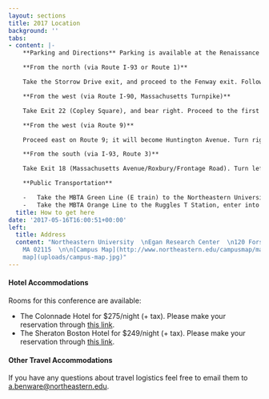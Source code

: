 ```yaml
---
layout: sections
title: 2017 Location
background: ''
tabs:
- content: |-
    **Parking and Directions** Parking is available at the Renaissance Garage (#62 on the campus map), 835 Columbus Avenue. Directions to the parking garage are listed below.

    **From the north (via Route I-93 or Route 1)**

    Take the Storrow Drive exit, and proceed to the Fenway exit. Follow signs for Boylston Street inbound, and bear right onto Westland Avenue. Turn right onto Massachusetts Avenue, proceed to the third traffic light, and turn right onto Columbus Avenue. The Renaissance Parking Garage is at 835 Columbus Avenue.

    **From the west (via Route I-90, Massachusetts Turnpike)**

    Take Exit 22 (Copley Square), and bear right. Proceed to the first traffic light, and turn right onto Dartmouth Street. Take the next right onto Columbus Avenue. The Renaissance Parking Garage is at 835 Columbus Avenue.

    **From the west (via Route 9)**

    Proceed east on Route 9; it will become Huntington Avenue. Turn right onto Ruggles Street. At the fourth traffic light, turn left onto Tremont Street. At the second set of lights, turn left onto Melnea Cass Boulevard, and then turn left onto Columbus Avenue. The Renaissance Parking Garage is at 835 Columbus Avenue.

    **From the south (via I-93, Route 3)**

    Take Exit 18 (Massachusetts Avenue/Roxbury/Frontage Road). Turn left at the third light, staying in one of the two left lanes. Proceed straight onto Melnea Cass Boulevard. Continue for approximately two miles and turn left onto Columbus Avenue. The Renaissance Parking Garage is at 835 Columbus Avenue.

    **Public Transportation**

    -   Take the MBTA Green Line (E train) to the Northeastern University stop, cross Huntington Avenue, enter Northeastern's campus. Egan Research Center is #60 on the campus map.
    -   Take the MBTA Orange Line to the Ruggles T Station, enter into Northeastern University campus on Forsyth Street. Egan Research Center is #60 on the campus map.
  title: How to get here
date: '2017-05-16T16:00:51+00:00'
left:
  title: Address
  content: "Northeastern University  \nEgan Research Center  \n120 Forsyth St  \nBoston,
    MA 02115  \n\n[Campus Map](http://www.northeastern.edu/campusmap/map/)  \n![Smallcampus
    map](uploads/campus-map.jpg)"
---
```

#### Hotel Accommodations

Rooms for this conference are available:
  - The Colonnade Hotel for $275/night (+ tax). Please make your reservation through [this link](https://gc.synxis.com/rez.aspx?Hotel=27205&Chain=10237&template=fBOSCO&shell=fBOSCO2&start=availresults&arrive=10/31/2017&depart=11/3/2017&adult=1&child=0&group=SOE31A).
  - The Sheraton Boston Hotel for $249/night (+ tax). Please make your reservation through [this link](https://www.starwoodmeeting.com/Book/SEC17).

#### Other Travel Accommodations

If you have any questions about travel logistics feel free to email them to <a.benware@northeastern.edu>.
